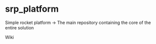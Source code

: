 # srp_platform
Simple rocket platform -> The main repository containing the core of the entire solution

Wiki
